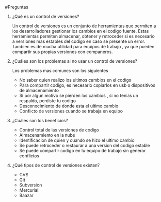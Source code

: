 
#Preguntas

1. ¿Qué es un control de versiones?

    Un control de versiones es un conjunto de herramientas que permiten a los desarrolladores gestionar los cambios en el codigo fuente. Estas herramientas permiten almacenar, obtener y retroceder si es necesario a versiones mas estables del codigo en caso se presente un error. Tambien es de mucha utilidad para equipos de trabajo , ya que pueden compartir sus propias versiones con companeros.

2. ¿Cuáles son los problemas al no usar un control de versiones?

    Los problemas mas comunes son los siguientes
    * No saber quien realizo los ultimos cambios en el codigo
    * Para compartir codigo, es necesario copiarlos en usb o dispositivos de almacenamiento
    * Si por algun motivo se pierden los cambios , si no tenias un respaldo, perdiste tu codigo
    * Desconocimiento de donde esta el ultimo cambio
    * Conflicto de versiones cuando se trabaja en equipo

3. ¿Cuáles son los beneficios?

    * Control total de las versiones de codigo
    * Almacenamiento en la nube
    * Identificacion de quien y cuando se hizo el ultimo cambio
    * Se puede retroceder o restaurar a una version del codigo estable
    * Se puede compartir codigo en tu equipo de trabajo sin generar conflictos

4. ¿Qué tipos de control de versiones existen?

    * CVS
    * Git 
    * Subversion 
    * Mercurial 
    * Baazar

